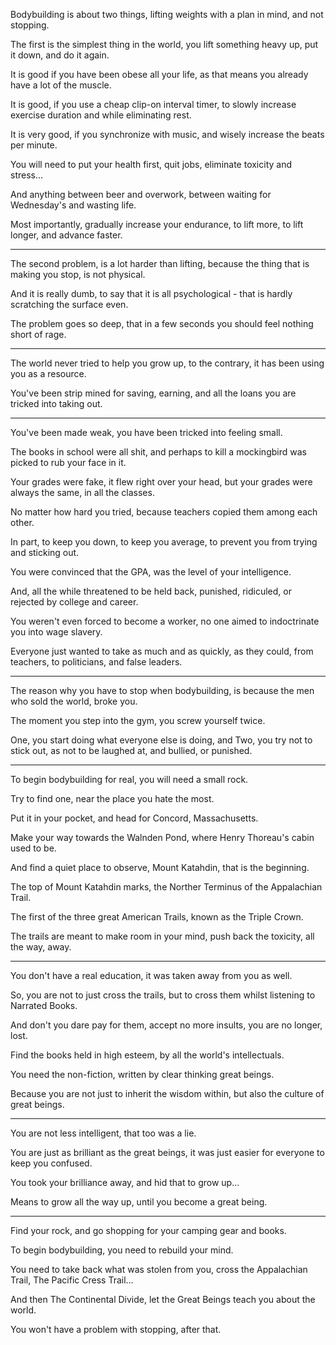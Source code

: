 Bodybuilding is about two things,
lifting weights with a plan in mind, and not stopping.

The first is the simplest thing in the world,
you lift something heavy up, put it down, and do it again.

It is good if you have been obese all your life,
as that means you already have a lot of the muscle.

It is good, if you use a cheap clip-on interval timer,
to slowly increase exercise duration and while eliminating rest.

It is very good, if you synchronize with music,
and wisely increase the beats per minute.

You will need to put your health first,
quit jobs, eliminate toxicity and stress...

And anything between beer and overwork,
between waiting for Wednesday's and wasting life.

Most importantly, gradually increase your endurance,
to lift more, to lift longer, and advance faster.

---

The second problem, is a lot harder than lifting,
because the thing that is making you stop, is not physical.

And it is really dumb,
to say that it is all psychological - that is hardly scratching the surface even.

The problem goes so deep,
that in a few seconds you should feel nothing short of rage.

---

The world never tried to help you grow up,
to the contrary, it has been using you as a resource.

You've been strip mined for saving, earning,
and all the loans you are tricked into taking out.

---

You've been made weak,
you have been tricked into feeling small.

The books in school were all shit,
and perhaps to kill a mockingbird was picked to rub your face in it.

Your grades were fake, it flew right over your head,
but your grades were always the same, in all the classes.

No matter how hard you tried,
because teachers copied them among each other.

In part, to keep you down, to keep you average,
to prevent you from trying and sticking out.

You were convinced that the GPA,
was the level of your intelligence.

And, all the while threatened to be held back,
punished, ridiculed, or rejected by college and career.

You weren't even forced to become a worker,
no one aimed to indoctrinate you into wage slavery.

Everyone just wanted to take as much and as quickly,
as they could, from teachers, to politicians, and false leaders.

---

The reason why you have to stop when bodybuilding,
is because the men who sold the world, broke you.

The moment you step into the gym,
you screw yourself twice.

One, you start doing what everyone else is doing,
and Two, you try not to stick out, as not to be laughed at, and bullied, or punished.

---

To begin bodybuilding for real,
you will need a small rock.

Try to find one,
near the place you hate the most.

Put it in your pocket,
and head for Concord, Massachusetts.

Make your way towards the Walnden Pond,
where Henry Thoreau's cabin used to be.

And find a quiet place to observe,
Mount Katahdin, that is the beginning.

The top of Mount Katahdin marks,
the Norther Terminus of the Appalachian Trail.

The first of the three great American Trails,
known as the Triple Crown.

The trails are meant to make room in your mind,
push back the toxicity, all the way, away.

---

You don't have a real education,
it was taken away from you as well.

So, you are not to just cross the trails,
but to cross them whilst listening to Narrated Books.

And don't you dare pay for them,
accept no more insults, you are no longer, lost.

Find the books held in high esteem,
by all the world's intellectuals.

You need the non-fiction,
written by clear thinking great beings.

Because you are not just to inherit the wisdom within,
but also the culture of great beings.

---

You are not less intelligent,
that too was a lie.

You are just as brilliant as the great beings,
it was just easier for everyone to keep you confused.

You took your brilliance away,
and hid that to grow up...

Means to grow all the way up,
until you become a great being.

---

Find your rock,
and go shopping for your camping gear and books.

To begin bodybuilding,
you need to rebuild your mind.

You need to take back what was stolen from you,
cross the Appalachian Trail, The Pacific Cress Trail...

And then The Continental Divide,
let the Great Beings teach you about the world.

You won't have a problem with stopping,
after that.
